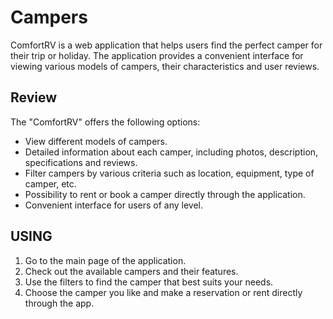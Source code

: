 # Campers 

ComfortRV is a web application that helps users find the perfect camper for their trip or holiday. The application provides a convenient interface for viewing various models of campers, their characteristics and user reviews.

## Review

The "ComfortRV" offers the following options:

- View different models of campers.
- Detailed information about each camper, including photos, description, specifications and reviews.
- Filter campers by various criteria such as location, equipment, type of camper, etc.
- Possibility to rent or book a camper directly through the application.
- Convenient interface for users of any level.

## USING

1. Go to the main page of the application.
2. Check out the available campers and their features.
3. Use the filters to find the camper that best suits your needs.
4. Choose the camper you like and make a reservation or rent directly through the app.




